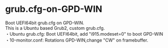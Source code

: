 # grub.cfg-on-GPD-WIN
Boot UEFI64bit grub.cfg on GPD-WIN.  
This is a Ubuntu based Grub2, custom grub.cfg.  
  ・Ubuntu grub.cfg: Boot UEFI64bit, add "i915.modeset=0" to boot GPD-WIN
  ・10-monitor.conf: Rotations GPD-WIN,change "CW" on framebuffer.
